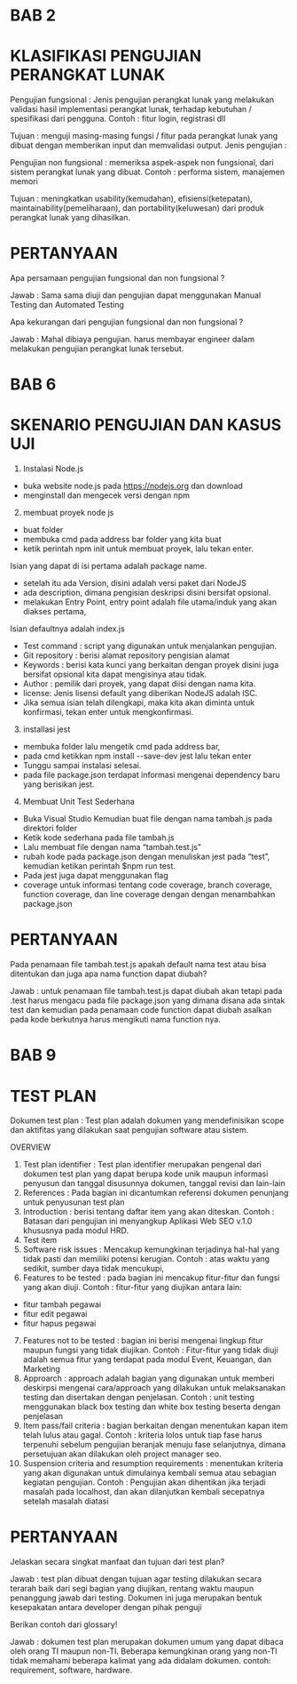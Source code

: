 # BAB 2
# KLASIFIKASI PENGUJIAN PERANGKAT LUNAK

Pengujian fungsional : Jenis pengujian perangkat lunak yang melakukan validasi hasil implementasi perangkat lunak, terhadap kebutuhan / spesifikasi dari pengguna. Contoh : fitur login, registrasi dll

Tujuan : menguji masing-masing fungsi / fitur pada perangkat lunak yang dibuat dengan memberikan input dan memvalidasi output. Jenis pengujian :

Pengujian non fungsional : memeriksa aspek-aspek non fungsional, dari sistem perangkat lunak yang dibuat. Contoh : performa sistem, manajemen memori

Tujuan : meningkatkan usability(kemudahan), efisiensi(ketepatan), maintainability(pemeliharaan), dan portability(keluwesan) dari produk perangkat lunak yang dihasilkan.

# PERTANYAAN
Apa persamaan pengujian fungsional dan non fungsional ?

Jawab : Sama sama diuji dan pengujian dapat menggunakan Manual Testing dan Automated Testing

Apa kekurangan dari pengujian fungsional dan non fungsional ?

Jawab : Mahal dibiaya pengujian. harus membayar engineer dalam melakukan pengujian perangkat lunak tersebut.

# BAB 6
# SKENARIO PENGUJIAN DAN KASUS UJI
1. Instalasi Node.js
- buka website node.js pada https://nodejs.org  dan download
- menginstall dan mengecek versi dengan npm

2. membuat proyek node js
- buat folder
- membuka cmd pada address bar folder yang kita buat
- ketik perintah npm init untuk membuat proyek, lalu tekan enter. 

Isian yang dapat di isi pertama adalah package name.
- setelah itu ada Version, disini adalah versi paket dari NodeJS
- ada description, dimana pengisian deskripsi disini bersifat opsional.
- melakukan Entry Point, entry point adalah file utama/induk yang akan diakses pertama, 

Isian defaultnya adalah index.js
- Test command : script yang digunakan untuk menjalankan pengujian. 
- Git repository : berisi alamat repository pengisian alamat
- Keywords : berisi kata kunci yang berkaitan dengan proyek disini juga bersifat opsional kita dapat mengisinya atau tidak.
- Author : pemilik dari proyek, yang dapat diisi dengan nama kita.
- license:  Jenis lisensi default yang diberikan NodeJS adalah ISC.
- Jika semua isian telah dilengkapi, maka kita akan diminta untuk konfirmasi, tekan enter untuk mengkonfirmasi.
3. installasi jest
- membuka folder  lalu mengetik cmd pada address bar, 
- pada cmd ketikkan npm install --save-dev jest lalu tekan enter
- Tunggu sampai instalasi selesai.
- pada file package.json terdapat informasi mengenai dependency baru yang berisikan jest.
4. Membuat Unit Test Sederhana
- Buka Visual Studio Kemudian buat file dengan nama tambah.js pada direktori folder
- Ketik kode sederhana pada file tambah.js 
- Lalu membuat file dengan nama “tambah.test.js” 
- rubah kode pada package.json dengan menuliskan jest pada “test”, kemudian ketikan perintah $npm run test.
- Pada jest juga dapat menggunakan flag 
- coverage untuk informasi tentang code coverage, 
   branch coverage, function coverage, dan line coverage dengan dengan menambahkan 
   package.json
# PERTANYAAN
Pada penamaan file tambah.test.js apakah default nama test atau bisa ditentukan dan juga apa nama function dapat diubah?

Jawab : untuk penamaan file tambah.test.js dapat diubah akan tetapi pada .test harus mengacu pada file package.json yang dimana disana ada sintak test dan kemudian pada penamaan code function dapat diubah asalkan pada kode berkutnya harus mengikuti nama function nya.

# BAB 9
# TEST PLAN

Dokumen test plan : Test plan adalah dokumen yang mendefinisikan scope dan aktifitas yang dilakukan saat pengujian software atau sistem.

OVERVIEW

1. Test plan identifier : Test plan identifier merupakan pengenal dari dokumen test plan yang dapat berupa kode unik maupun informasi penyusun dan tanggal disusunnya dokumen, tanggal revisi dan lain-lain
2. References : Pada bagian ini dicantumkan referensi dokumen penunjang untuk penyusunan test plan
3. Introduction : berisi tentang daftar item yang akan diteskan. Contoh : Batasan dari pengujian ini menyangkup Aplikasi Web SEO v.1.0 khususnya pada modul HRD.
4. Test item
5. Software risk issues : Mencakup kemungkinan terjadinya hal-hal yang tidak pasti dan memiliki potensi kerugian. Contoh : atas waktu yang sedikit, sumber daya tidak mencukupi,
6. Features to be tested : pada bagian ini mencakup fitur-fitur dan fungsi yang akan diuji. Contoh : fitur-fitur yang diujikan antara lain:
- fitur tambah pegawai
- fitur edit pegawai
- fitur hapus pegawai
7. Features not to be tested : bagian ini berisi mengenai lingkup fitur maupun fungsi yang tidak diujikan. Contoh : Fitur-fitur   yang   tidak   diuji   adalah   semua   fitur   yang   terdapat   pada   modul  Event, Keuangan, dan Marketing
8. Approarch : approach adalah bagian yang digunakan untuk memberi deskirpsi mengenai cara/approach yang dilakukan untuk melaksanakan testing dan disertakan dengan penjelasan. Contoh : unit testing menggunakan black box testing dan white box testing beserta dengan penjelasan
9. Item pass/fail criteria : bagian berkaitan dengan menentukan kapan item telah lulus atau gagal. Contoh : kriteria lolos untuk tiap fase harus terpenuhi sebelum pengujian beranjak menuju fase selanjutnya, dimana persetujuan akan dilakukan oleh project manager seo.
10. Suspension criteria and resumption requirements : menentukan kriteria yang akan digunakan untuk dimulainya kembali semua atau sebagian kegiatan pengujian. Contoh : Pengujian akan dihentikan jika terjadi masalah pada  localhost, dan akan dilanjutkan kembali secepatnya setelah masalah diatasi

# PERTANYAAN

Jelaskan secara singkat manfaat dan tujuan dari test plan?

Jawab : test plan dibuat dengan tujuan agar testing dilakukan secara terarah baik dari segi bagian yang diujikan, rentang waktu maupun penanggung jawab dari testing. Dokumen ini juga merupakan bentuk kesepakatan antara developer dengan pihak penguji

Berikan contoh dari glossary!

Jawab : dokumen test plan merupakan dokumen umum yang dapat dibaca oleh orang TI maupun non-TI. Beberapa kemungkinan orang yang non-TI tidak memahami beberapa kalimat yang ada didalam dokumen. contoh: requirement, software, hardware.

